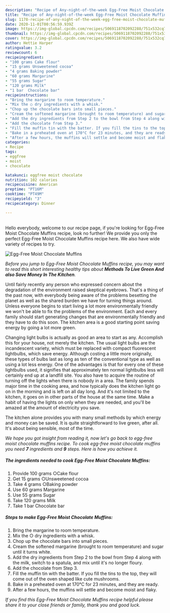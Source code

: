 ```yaml
---
description: "Recipe of Any-night-of-the-week Egg-Free Moist Chocolate Muffins"
title: "Recipe of Any-night-of-the-week Egg-Free Moist Chocolate Muffins"
slug: 1178-recipe-of-any-night-of-the-week-egg-free-moist-chocolate-muffins
date: 2020-11-01T00:56:59.939Z
image: https://img-global.cpcdn.com/recipes/5069118702092288/751x532cq70/egg-free-moist-chocolate-muffins-recipe-main-photo.jpg
thumbnail: https://img-global.cpcdn.com/recipes/5069118702092288/751x532cq70/egg-free-moist-chocolate-muffins-recipe-main-photo.jpg
cover: https://img-global.cpcdn.com/recipes/5069118702092288/751x532cq70/egg-free-moist-chocolate-muffins-recipe-main-photo.jpg
author: Hettie Harper
ratingvalue: 3.2
reviewcount: 6
recipeingredient:
- "100 grams Cake flour"
- "15 grams Unsweetened cocoa"
- "4 grams Baking powder"
- "60 grams Margarine"
- "55 grams Sugar"
- "120 grams Milk"
- "1 bar  Chocolate bar"
recipeinstructions:
- "Bring the margarine to room temperature."
- "Mix the ○ dry ingredients with a whisk."
- "Chop up the chocolate bars into small pieces."
- "Cream the softened margarine (brought to room temperature) and sugar until it turns white."
- "Add the dry ingredients from Step 2 to the bowl from Step 4 along with the milk, switch to a spatula, and mix until it&#39;s no longer floury."
- "Add the chocolate from Step 3."
- "Fill the muffin tin with the batter. If you fill the tins to the top, they will come out of the oven  shaped like cute mushrooms."
- "Bake in a preheated oven at 170°C for 23 minutes, and they are ready."
- "After a few hours, the muffins will settle and become moist and flaky."
categories:
- Recipe
tags:
- eggfree
- moist
- chocolate

katakunci: eggfree moist chocolate 
nutrition: 102 calories
recipecuisine: American
preptime: "PT16M"
cooktime: "PT49M"
recipeyield: "3"
recipecategory: Dinner

---
```

<br>
Hello everybody, welcome to our recipe page, if you're looking for Egg-Free Moist Chocolate Muffins recipe, look no further! We provide you only the perfect Egg-Free Moist Chocolate Muffins recipe here. We also have wide variety of recipes to try.
<br>


![Egg-Free Moist Chocolate Muffins](https://img-global.cpcdn.com/recipes/5069118702092288/751x532cq70/egg-free-moist-chocolate-muffins-recipe-main-photo.jpg)

<i>Before you jump to Egg-Free Moist Chocolate Muffins recipe, you may want to read this short interesting healthy tips about 
<strong>Methods To Live Green And also Save Money In The Kitchen</strong>.</i>
</br>

Until fairly recently any person who expressed concern about the degradation of the environment raised skeptical eyebrows. That's a thing of the past now, with everybody being aware of the problems besetting the planet as well as the shared burden we have for turning things around. Unless everyone begins to start living a lot more environmentally friendly we won't be able to fix the problems of the environment. Each and every family should start generating changes that are environmentally friendly and they have to do this soon. The kitchen area is a good starting point saving energy by going a lot more green.

Changing light bulbs is actually as good an area to start as any. Accomplish this for your house, not merely the kitchen. The usual light bulbs are the incandescent variety, which must be replaced with compact fluorescent lightbulbs, which save energy. Although costing a little more originally, these types of bulbs last as long as ten of the conventional type as well as using a lot less energy. One of the advantages is that for every one of these lightbulbs used, it signifies that approximately ten normal lightbulbs less will certainly end up at a landfill site. You also have to acquire the routine of turning off the lights when there is nobody in a area. The family spends major time in the cooking area, and how typically does the kitchen light go on in the morning and is left on all day long. And it's not limited to the kitchen, it goes on in other parts of the house at the same time. Make a habit of having the lights on only when they are needed, and you'll be amazed at the amount of electricity you save.

The kitchen alone provides you with many small methods by which energy and money can be saved. It is quite straightforward to live green, after all. It's about being sensible, most of the time.


<i>We hope you got insight from reading it, now let's go back to egg-free moist chocolate muffins recipe. To cook egg-free moist chocolate muffins you need <strong>7</strong> ingredients and <strong>9</strong> steps. Here is how you achieve it.
</i>

##### The ingredients needed to cook Egg-Free Moist Chocolate Muffins:

1. Provide 100 grams ○Cake flour
1. Get 15 grams ○Unsweetened cocoa
1. Take 4 grams ○Baking powder
1. Use 60 grams Margarine
1. Use 55 grams Sugar
1. Take 120 grams Milk
1. Take 1 bar  Chocolate bar


##### Steps to make Egg-Free Moist Chocolate Muffins:

1. Bring the margarine to room temperature.
1. Mix the ○ dry ingredients with a whisk.
1. Chop up the chocolate bars into small pieces.
1. Cream the softened margarine (brought to room temperature) and sugar until it turns white.
1. Add the dry ingredients from Step 2 to the bowl from Step 4 along with the milk, switch to a spatula, and mix until it&#39;s no longer floury.
1. Add the chocolate from Step 3.
1. Fill the muffin tin with the batter. If you fill the tins to the top, they will come out of the oven  shaped like cute mushrooms.
1. Bake in a preheated oven at 170°C for 23 minutes, and they are ready.
1. After a few hours, the muffins will settle and become moist and flaky.


<i>If you find this Egg-Free Moist Chocolate Muffins recipe helpful please share it to your close friends or family, thank you and good luck.</i>
